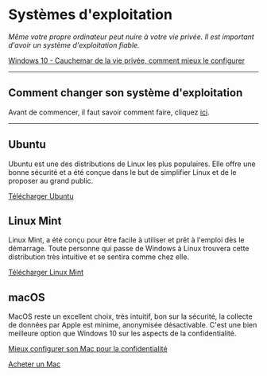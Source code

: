 # Systèmes d'exploitation

*Même votre propre ordinateur peut nuire à votre vie privée. Il est important d'avoir un système d'exploitation fiable.*

[Windows 10 - Cauchemar de la vie privée, comment mieux le configurer](/w10.md)

---

## Comment changer son système d'exploitation

Avant de commencer, il faut savoir comment faire, cliquez [ici](./tutolinux).

---

## Ubuntu

Ubuntu est une des distributions de Linux les plus populaires. Elle offre une bonne sécurité et a été conçue dans le but de simplifier Linux et de le proposer au grand public. 

[Télécharger Ubuntu](https://ubuntu.com/download/desktop)

## Linux Mint

Linux Mint, a été conçu pour être facile à utiliser et prêt à l'emploi dès le démarrage. Toute personne qui passe de Windows à Linux trouvera cette distribution très intuitive et se sentira comme chez elle.

[Télécharger Linux Mint](https://linuxmint.com)

## macOS

MacOS reste un excellent choix, très intuitif, bon sur la sécurité, la collecte de données par Apple est minime, anonymisée désactivable. C'est une bien meilleure option que Windows 10 sur les aspects de la confidentialité.

[Mieux configurer son Mac pour la confidentialité](./mac.md)

[Acheter un Mac](https://www.apple.com/fr/)

